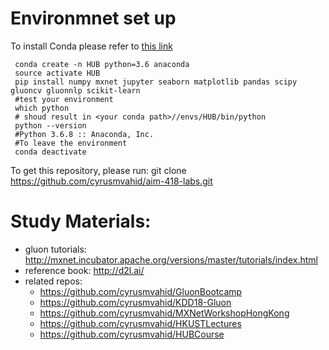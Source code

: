 # Environmnet set up
To install Conda please refer to [this link](https://docs.conda.io/projects/conda/en/latest/user-guide/install/index.html)
```
 conda create -n HUB python=3.6 anaconda
 source activate HUB
 pip install numpy mxnet jupyter seaborn matplotlib pandas scipy gluoncv gluonnlp scikit-learn
 #test your environment
 which python
 # shoud result in <your conda path>//envs/HUB/bin/python
 python --version
 #Python 3.6.8 :: Anaconda, Inc.
 #To leave the environment
 conda deactivate
 ```
 
 To get this repository, please run:
 git clone https://github.com/cyrusmvahid/aim-418-labs.git
 
# Study Materials:
- gluon tutorials: http://mxnet.incubator.apache.org/versions/master/tutorials/index.html 
- reference book: http://d2l.ai/
- related repos:
  - https://github.com/cyrusmvahid/GluonBootcamp
  - https://github.com/cyrusmvahid/KDD18-Gluon
  - https://github.com/cyrusmvahid/MXNetWorkshopHongKong
  - https://github.com/cyrusmvahid/HKUSTLectures
  - https://github.com/cyrusmvahid/HUBCourse
  
  
